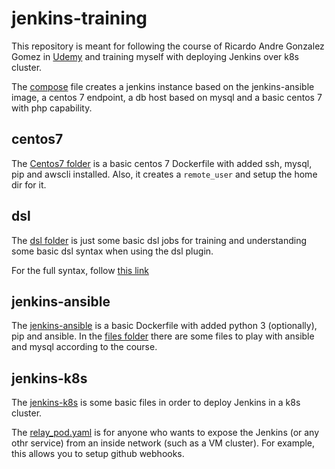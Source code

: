 # jenkins-training
This repository is meant for following the course of Ricardo Andre Gonzalez Gomez in [Udemy](https://www.udemy.com/course/jenkins-from-zero-to-hero/) 
and training myself with deploying Jenkins over k8s cluster. 

The [compose](https://github.com/ydekel6/jenkins-training/blob/main/docker-compose.yaml) file creates a jenkins instance based on the jenkins-ansible image,
a centos 7 endpoint, a db host based on mysql and a basic centos 7 with php capability. 

## centos7
The [Centos7 folder](https://github.com/ydekel6/jenkins-training/tree/main/centos7) is a basic centos 7 Dockerfile with added ssh, mysql, pip and awscli installed.
Also, it creates a `remote_user` and setup the home dir for  it.

## dsl
The [dsl folder](https://github.com/ydekel6/jenkins-training/tree/main/dsl) is just some basic dsl jobs for training and understanding 
some basic dsl syntax when using the dsl plugin.

For the full syntax, follow [this link](https://jenkinsci.github.io/job-dsl-plugin/)

## jenkins-ansible
The [jenkins-ansible](https://github.com/ydekel6/jenkins-training/tree/main/jenkins-ansible/) is a basic Dockerfile with added python 3 (optionally), pip and ansible.
In the [files folder](https://github.com/ydekel6/jenkins-training/tree/main/jenkins-ansible/files) there are some files to play with ansible and mysql according to the course.

## jenkins-k8s
The [jenkins-k8s](https://github.com/ydekel6/jenkins-training/tree/main/jenkins-k8s) is some basic files in order to deploy Jenkins in a k8s cluster.

The [relay_pod.yaml](https://github.com/ydekel6/jenkins-training/blob/main/jenkins-k8s/relay_pod.yaml) is for anyone who wants to expose the Jenkins (or any othr service)
from an inside network (such as a VM cluster). For example, this allows you to setup github webhooks.
